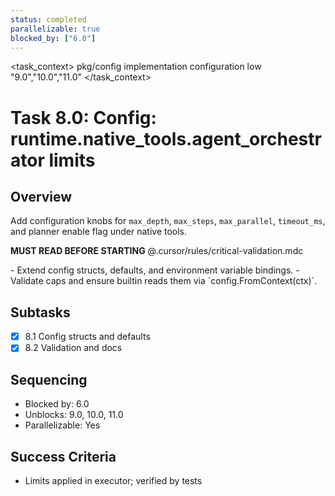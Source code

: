 ```yaml
---
status: completed
parallelizable: true
blocked_by: ["6.0"]
---
```


<task_context>
<domain>pkg/config</domain>
<type>implementation</type>
<scope>configuration</scope>
<complexity>low</complexity>
<dependencies></dependencies>
<unblocks>"9.0","10.0","11.0"</unblocks>
</task_context>

# Task 8.0: Config: runtime.native_tools.agent_orchestrator limits

## Overview

Add configuration knobs for `max_depth`, `max_steps`, `max_parallel`, `timeout_ms`, and planner enable flag under native tools.

<critical>**MUST READ BEFORE STARTING** @.cursor/rules/critical-validation.mdc</critical>

<requirements>
- Extend config structs, defaults, and environment variable bindings.
- Validate caps and ensure builtin reads them via `config.FromContext(ctx)`.
</requirements>

## Subtasks

- [x] 8.1 Config structs and defaults
- [x] 8.2 Validation and docs

## Sequencing

- Blocked by: 6.0
- Unblocks: 9.0, 10.0, 11.0
- Parallelizable: Yes

## Success Criteria

- Limits applied in executor; verified by tests
